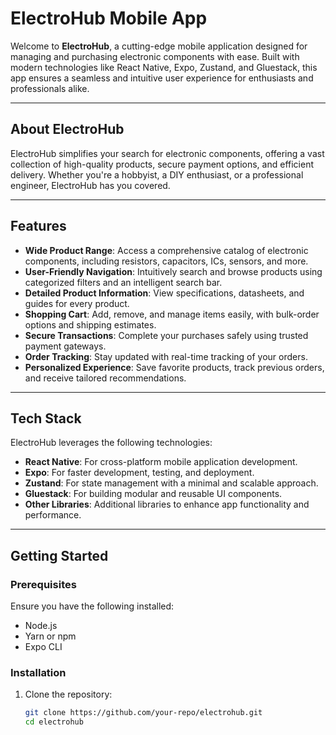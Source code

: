 # ElectroHub Mobile App

Welcome to **ElectroHub**, a cutting-edge mobile application designed for managing and purchasing electronic components with ease. Built with modern technologies like React Native, Expo, Zustand, and Gluestack, this app ensures a seamless and intuitive user experience for enthusiasts and professionals alike.

---

## About ElectroHub

ElectroHub simplifies your search for electronic components, offering a vast collection of high-quality products, secure payment options, and efficient delivery. Whether you're a hobbyist, a DIY enthusiast, or a professional engineer, ElectroHub has you covered.

---

## Features

- **Wide Product Range**: Access a comprehensive catalog of electronic components, including resistors, capacitors, ICs, sensors, and more.
- **User-Friendly Navigation**: Intuitively search and browse products using categorized filters and an intelligent search bar.
- **Detailed Product Information**: View specifications, datasheets, and guides for every product.
- **Shopping Cart**: Add, remove, and manage items easily, with bulk-order options and shipping estimates.
- **Secure Transactions**: Complete your purchases safely using trusted payment gateways.
- **Order Tracking**: Stay updated with real-time tracking of your orders.
- **Personalized Experience**: Save favorite products, track previous orders, and receive tailored recommendations.

---

## Tech Stack

ElectroHub leverages the following technologies:

- **React Native**: For cross-platform mobile application development.
- **Expo**: For faster development, testing, and deployment.
- **Zustand**: For state management with a minimal and scalable approach.
- **Gluestack**: For building modular and reusable UI components.
- **Other Libraries**: Additional libraries to enhance app functionality and performance.

---

## Getting Started

### Prerequisites
Ensure you have the following installed:
- Node.js
- Yarn or npm
- Expo CLI

### Installation

1. Clone the repository:
   ```bash
   git clone https://github.com/your-repo/electrohub.git
   cd electrohub
